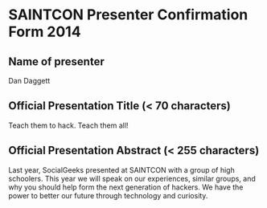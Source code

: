 # SAINTCON Presenter Confirmation Form 2014  

## Name of presenter  
Dan Daggett  

## Official Presentation Title (< 70 characters)  

Teach them to hack. Teach them all!

## Official Presentation Abstract (< 255 characters)

Last year, SocialGeeks presented at SAINTCON with a group of high schoolers.  This year we will speak on our experiences, similar groups, and why you should help form the next generation of hackers. We have the power to better our future through technology and curiosity.
